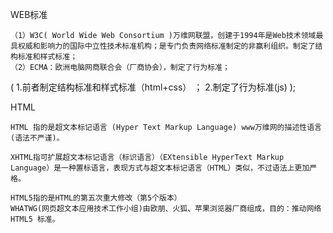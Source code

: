 



WEB标准

```
（1）W3C( World Wide Web Consortium )万维网联盟，创建于1994年是Web技术领域最具权威和影响力的国际中立性技术标准机构；是专门负责网络标准制定的非赢利组织。制定了结构标准和样式标准；
（2）ECMA：欧洲电脑网商联合会（厂商协会），制定了行为标准；
```

( 1.前者制定结构标准和样式标准（html+css） ； 2.制定了行为标准(js) );





HTML

```
HTML 指的是超文本标记语言 (Hyper Text Markup Language) www万维网的描述性语言(语法不严谨)。

XHTML指可扩展超文本标记语言（标识语言）（EXtensible HyperText Markup Language）是一种置标语言，表现方式与超文本标记语言（HTML）类似，不过语法上更加严格。

HTML5指的是HTML的第五次重大修改（第5个版本）
WHATWG(网页超文本应用技术工作小组)由欧朋、火狐、苹果浏览器厂商组成，目的：推动网络HTML5 标准。
```

